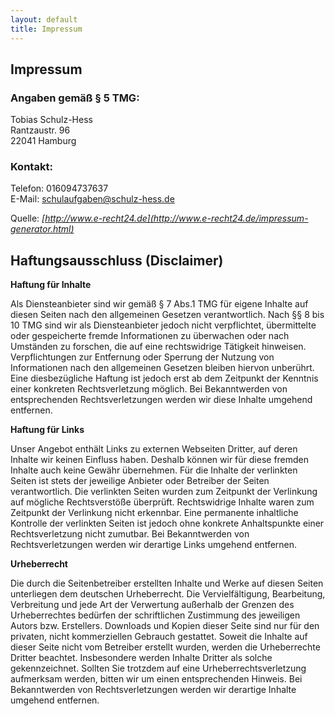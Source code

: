 ```yaml
---
layout: default
title: Impressum
---
```


## Impressum
### Angaben gemäß § 5 TMG:
Tobias Schulz-Hess<br/>
    Rantzaustr. 96<br/>
    22041 Hamburg
                
### Kontakt:
Telefon: 016094737637<br/>
E-Mail: schulaufgaben@schulz-hess.de

Quelle: *[http://www.e-recht24.de](http://www.e-recht24.de/impressum-generator.html)*
                
## Haftungsausschluss (Disclaimer)
**Haftung für Inhalte**

Als Diensteanbieter sind wir gemäß § 7 Abs.1 TMG für eigene Inhalte auf diesen Seiten nach den
    allgemeinen Gesetzen verantwortlich. Nach §§ 8 bis 10 TMG sind wir als Diensteanbieter jedoch nicht
    verpflichtet, übermittelte oder gespeicherte fremde Informationen zu überwachen oder nach Umständen
    zu forschen, die auf eine rechtswidrige Tätigkeit hinweisen. Verpflichtungen zur Entfernung oder
    Sperrung der Nutzung von Informationen nach den allgemeinen Gesetzen bleiben hiervon unberührt. Eine
    diesbezügliche Haftung ist jedoch erst ab dem Zeitpunkt der Kenntnis einer konkreten
    Rechtsverletzung möglich. Bei Bekanntwerden von entsprechenden Rechtsverletzungen werden wir diese
    Inhalte umgehend entfernen.
    
**Haftung für Links**

Unser Angebot enthält Links zu externen Webseiten Dritter, auf deren Inhalte wir keinen Einfluss
    haben. Deshalb können wir für diese fremden Inhalte auch keine Gewähr übernehmen. Für die Inhalte
    der verlinkten Seiten ist stets der jeweilige Anbieter oder Betreiber der Seiten verantwortlich. Die
    verlinkten Seiten wurden zum Zeitpunkt der Verlinkung auf mögliche Rechtsverstöße überprüft.
    Rechtswidrige Inhalte waren zum Zeitpunkt der Verlinkung nicht erkennbar. Eine permanente
    inhaltliche Kontrolle der verlinkten Seiten ist jedoch ohne konkrete Anhaltspunkte einer
    Rechtsverletzung nicht zumutbar. Bei Bekanntwerden von Rechtsverletzungen werden wir derartige Links
    umgehend entfernen.
    
**Urheberrecht**

Die durch die Seitenbetreiber erstellten Inhalte und Werke auf diesen Seiten unterliegen dem
    deutschen Urheberrecht. Die Vervielfältigung, Bearbeitung, Verbreitung und jede Art der Verwertung
    außerhalb der Grenzen des Urheberrechtes bedürfen der schriftlichen Zustimmung des jeweiligen Autors
    bzw. Erstellers. Downloads und Kopien dieser Seite sind nur für den privaten, nicht kommerziellen
    Gebrauch gestattet. Soweit die Inhalte auf dieser Seite nicht vom Betreiber erstellt wurden, werden
    die Urheberrechte Dritter beachtet. Insbesondere werden Inhalte Dritter als solche gekennzeichnet.
    Sollten Sie trotzdem auf eine Urheberrechtsverletzung aufmerksam werden, bitten wir um einen
    entsprechenden Hinweis. Bei Bekanntwerden von Rechtsverletzungen werden wir derartige Inhalte
    umgehend entfernen.

